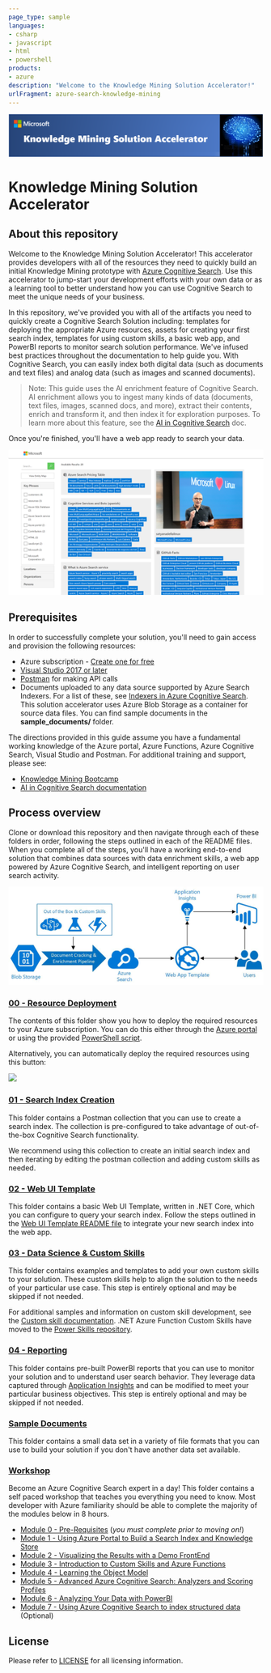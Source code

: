```yaml
---
page_type: sample
languages:
- csharp
- javascript
- html
- powershell
products:
- azure
description: "Welcome to the Knowledge Mining Solution Accelerator!"
urlFragment: azure-search-knowledge-mining
---
```


![Knowledge Mining Solution Accelerator](images/kmheader.png)

# Knowledge Mining Solution Accelerator

## About this repository

Welcome to the Knowledge Mining Solution Accelerator! This accelerator provides developers with all of the resources they need to quickly build an initial Knowledge Mining prototype with [Azure Cognitive Search](https://docs.microsoft.com/azure/search/cognitive-search-concept-intro). Use this accelerator to jump-start your development efforts with your own data or as a learning tool to better understand how you can use Cognitive Search to meet the unique needs of your business.

In this repository, we've provided you with all of the artifacts you need to quickly create a Cognitive Search Solution including: templates for deploying the appropriate Azure resources, assets for creating your first search index, templates for using custom skills, a basic web app, and PowerBI reports to monitor search solution performance. We've infused best practices throughout the documentation to help guide you. With Cognitive Search, you can easily index both digital data (such as documents and text files) and analog data (such as images and scanned documents).

> Note: This guide uses the AI enrichment feature of Cognitive Search. AI enrichment allows you to ingest many kinds of data (documents, text files, images, scanned docs, and more), extract their contents, enrich and transform it, and then index it for exploration purposes. To learn more about this feature, see the [AI in Cognitive Search](https://docs.microsoft.com/azure/search/cognitive-search-concept-intro) doc.

Once you're finished, you'll have a web app ready to search your data.

![A web app showing several resources and their lists of searchable tags](images/ui.PNG)

## Prerequisites

In order to successfully complete your solution, you'll need to gain access and provision the following resources:

* Azure subscription - [Create one for free](https://azure.microsoft.com/free/)
* [Visual Studio 2017 or later](https://visualstudio.microsoft.com/downloads/)
* [Postman](https://www.getpostman.com/) for making API calls
* Documents uploaded to any data source supported by Azure Search Indexers. For a list of these, see [Indexers in Azure Cognitive Search](https://docs.microsoft.com/azure/search/search-indexer-overview). This solution accelerator uses Azure Blob Storage as a container for source data files. You can find sample documents in the **sample_documents/** folder.

The directions provided in this guide assume you have a fundamental working knowledge of the Azure portal, Azure Functions, Azure Cognitive Search, Visual Studio and Postman. For additional training and support, please see:

* [Knowledge Mining Bootcamp](https://github.com/Azure/LearnAI-KnowledgeMiningBootcamp)
* [AI in Cognitive Search documentation](https://docs.microsoft.com/azure/search/cognitive-search-resources-documentation)

## Process overview

Clone or download this repository and then navigate through each of these folders in order, following the steps outlined in each of the README files. When you complete all of the steps, you'll have a working end-to-end solution that combines data sources with data enrichment skills, a web app powered by Azure Cognitive Search, and intelligent reporting on user search activity.

![the cognitive indexing pipelines used for processing unstructured data in Azure Search](images/architecture.jpg)

### [00 - Resource Deployment](./00%20-%20Resource%20Deployment)
The contents of this folder show you how to deploy the required resources to your Azure subscription. You can do this either through the [Azure portal](https://portal.azure.com) or using the provided [PowerShell script](./00%20-%20Resource%20Deployment/deploy.ps1).

Alternatively, you can automatically deploy the required resources using this button:

<a href="https://portal.azure.com/#create/Microsoft.Template/uri/https%3A%2F%2Fraw.githubusercontent.com%2FAzure-Samples%2Fazure-search-knowledge-mining%2Fmaster%2Fazuredeploy.json" target="_blank">
    <img src="http://azuredeploy.net/deploybutton.png"/>
</a> 

### [01 - Search Index Creation](./01%20-%20Search%20Index%20Creation)
This folder contains a Postman collection that you can use to create a search index. The collection is pre-configured to take advantage of out-of-the-box Cognitive Search functionality.

We recommend using this collection to create an initial search index and then iterating by editing the postman collection and adding custom skills as needed.

### [02 - Web UI Template](./02%20-%20Web%20UI%20Template)
This folder contains a basic Web UI Template, written in .NET Core, which you can configure to query your search index. Follow the steps outlined in the [Web UI Template README file](./02%20-%20Web%20UI%20Template/README.md) to integrate your new search index into the web app.

### [03 - Data Science & Custom Skills](./03%20-%20Data%20Science%20and%20Custom%20Skills)
This folder contains examples and templates to add your own custom skills to your solution. These custom skills help to align the solution to the needs of your particular use case. This step is entirely optional and may be skipped if not needed.

For additional samples and information on custom skill development, see the [Custom skill documentation](https://docs.microsoft.com/azure/search/cognitive-search-custom-skill-interface). .NET Azure Function Custom Skills have moved to the [Power Skills repository](https://github.com/Azure-Samples/azure-search-power-skills).

### [04 - Reporting](./04%20-%20Reporting)
This folder contains pre-built PowerBI reports that you can use to monitor your solution and to understand user search behavior. They leverage data captured through [Application Insights](https://docs.microsoft.com/azure/azure-monitor/app/app-insights-overview) and can be modified to meet your particular business objectives. This step is entirely optional and may be skipped if not needed.

### [Sample Documents](./sample_documents)
This folder contains a small data set in a variety of file formats that you can use to build your solution if you don't have another data set available.

### [Workshop](./workshops)
Become an Azure Cognitive Search expert in a day!
This folder contains a self paced workshop that teaches you everything you need to know. Most developer with Azure familiarity should be able to complete the majority of the modules below in 8 hours.

+ [Module 0 - Pre-Requisites](./workshops/Module%200.md) (*you must complete prior to moving on!*)
+ [Module 1 - Using Azure Portal to Build a Search Index and Knowledge Store](./workshops/Module%201.md)
+ [Module 2 - Visualizing the Results with a Demo FrontEnd](./workshops/Module%202.md)
+ [Module 3 - Introduction to Custom Skills and Azure Functions](./workshops/Module%203.md)
+ [Module 4 - Learning the Object Model](./Module%204.md)
+ [Module 5 - Advanced Azure Cognitive Search: Analyzers and Scoring Profiles](./workshops/Module%205.md)
+ [Module 6 - Analyzing Your Data with PowerBI](./workshops/Module%206.md)
+ [Module 7 - Using Azure Cognitive Search to index structured data](./workshops/Module%207.md) (Optional)


## License

Please refer to [LICENSE](./LICENSE.md) for all licensing information.

